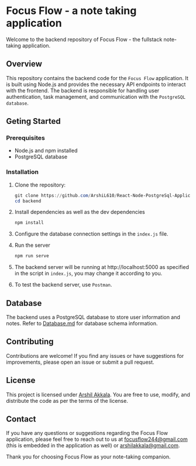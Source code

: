 # Focus Flow - a note taking application

Welcome to the backend repository of Focus Flow - the fullstack note-taking application.

## Overview

This repository contains the backend code for the `Focus Flow` application. It is built using Node.js and provides the necessary API endpoints to interact with the frontend. 
The backend is responsible for handling user authentication, task management, and communication with the `PostgreSQL database`.

## Geting Started

### Prerequisites
- Node.js and npm installed
- PostgreSQL database

### Installation
1. Clone the repository:
   ```powershell
   git clone https://github.com/ArshiL610/React-Node-PostgreSql-Application.git
   cd backend

2. Install dependencies as well as the dev dependencies
   ```powershell
   npm install

3. Configure the database connection settings in the `index.js` file.

4. Run the server
   ```powershell
   npm run serve

5. The backend server will be running at http://localhost:5000 as specified in the script in `index.js`, you may change it according to you.

6. To test the backend server, use `Postman`.

## Database

The backend uses a PostgreSQL database to store user information and notes. Refer to [Database.md]() for database schema information.

## Contributing

Contributions are welcome! If you find any issues or have suggestions for improvements, please open an issue or submit a pull request.

## License

This project is licensed under [Arshil Akkala](LICENSE). You are free to use, modify, and distribute the code as per the terms of the license.

## Contact

If you have any questions or suggestions regarding the Focus Flow application, please feel free to reach out to us at [focusflow244@gmail.com](mailto:focusflow244@gmail.com) (this is embedded in the application as well) or [arshilakkala@gmail.com](mailto:arshilakkala@gmail.com).


Thank you for choosing Focus Flow as your note-taking companion.
